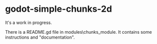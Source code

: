# godot-simple-chunks-2d
 
It's a work in progress.

There is a README.gd file in modules\chunks_module\. It contains some instructions and "documentation".
